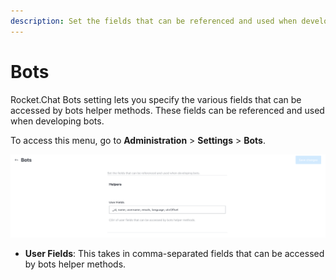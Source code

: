 ```yaml
---
description: Set the fields that can be referenced and used when developing bots.
---
```


# Bots

Rocket.Chat Bots setting lets you specify the various fields that can be accessed by bots helper methods. These fields can be referenced and used when developing bots.

To access this menu, go to **Administration** > **Settings** > **Bots**.

![Bots settings](../../../../.gitbook/assets/BotsSettings.png)

* **User Fields**: This takes in comma-separated fields that can be accessed by bots helper methods.

